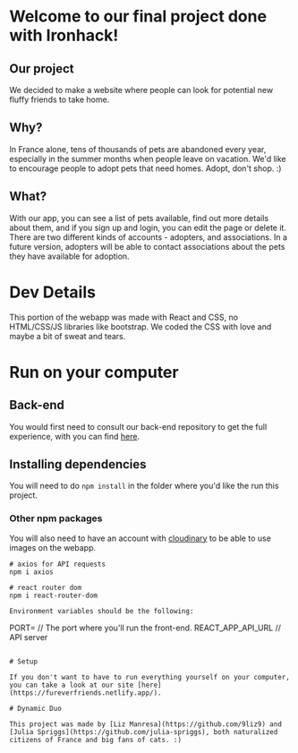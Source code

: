 # Welcome to our final project done with Ironhack!

## Our project

We decided to make a website where people can look for potential new fluffy friends to take home.

## Why?

In France alone, tens of thousands of pets are abandoned every year, especially in the summer months when people leave on vacation. We'd like to encourage people to adopt pets that need homes. Adopt, don't shop. :)

## What?

With our app, you can see a list of pets available, find out more details about them, and if you sign up and login, you can edit the page or delete it. There are two different kinds of accounts - adopters, and associations. In a future version, adopters will be able to contact associations about the pets they have available for adoption.

# Dev Details

This portion of the webapp was made with React and CSS, no HTML/CSS/JS libraries like bootstrap. We coded the CSS with love and maybe a bit of sweat and tears.

# Run on your computer

## Back-end

You would first need to consult our back-end repository to get the full experience, with you can find [here](https://github.com/project3-ironhack/furever-friends-server).

## Installing dependencies

You will need to do `npm install` in the folder where you'd like the run this project.

### Other npm packages

You will also need to have an account with [cloudinary](https://cloudinary.com/) to be able to use images on the webapp.

```
# axios for API requests
npm i axios

# react router dom
npm i react-router-dom

Environment variables should be the following:

```
PORT=                   // The port where you'll run the front-end.
REACT_APP_API_URL       // API server

```

# Setup

If you don't want to have to run everything yourself on your computer, you can take a look at our site [here](https://fureverfriends.netlify.app/).

# Dynamic Duo

This project was made by [Liz Manresa](https://github.com/9liz9) and [Julia Spriggs](https://github.com/julia-spriggs), both naturalized citizens of France and big fans of cats. :)